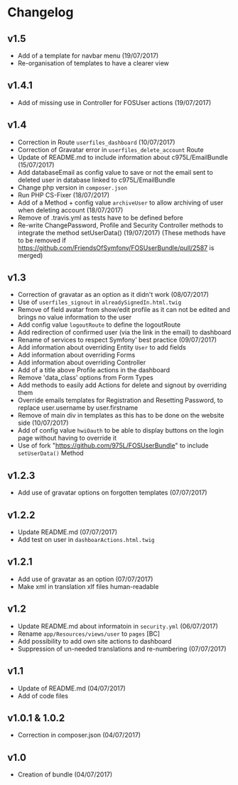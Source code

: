 # Changelog

v1.5
----
- Add of a template for navbar menu (19/07/2017)
- Re-organisation of templates to have a clearer view

v1.4.1
------
- Add of missing use in Controller for FOSUser actions (19/07/2017)

v1.4
----
- Correction in Route `userfiles_dashboard` (10/07/2017)
- Correction of Gravatar error in `userfiles_delete_account` Route
- Update of README.md to include information about c975L/EmailBundle (15/07/2017)
- Add databaseEmail as config value to save or not the email sent to deleted user in database linked to c975L/EmailBundle
- Change php version in `composer.json`
- Run PHP CS-Fixer (18/07/2017)
- Add of a Method + config value `archiveUser` to allow archiving of user when deleting account (18/07/2017)
- Remove of .travis.yml as tests have to be defined before
- Re-write ChangePassword, Profile and Security Controller methods to integrate the method setUserData() (19/07/2017)
(These methods have to be removed if https://github.com/FriendsOfSymfony/FOSUserBundle/pull/2587 is merged)

v1.3
----
- Correction of gravatar as an option as it didn't work (08/07/2017)
- Use of `userfiles_signout` in `alreadySignedIn.html.twig`
- Remove of field avatar from show/edit profile as it can not be edited and brings no value information to the user
- Add config value `logoutRoute` to define the logoutRoute
- Add redirection of confirmed user (via the link in the email) to dashboard
- Rename of services to respect Symfony' best practice (09/07/2017)
- Add information about overriding Entity `User` to add fields
- Add information about overriding Forms
- Add information about overriding Controller
- Add of a title above Profile actions in the dashboard
- Remove 'data_class' options from Form Types
- Add methods to easily add Actions for delete and signout by overriding them
- Override emails templates for Registration and Resetting Password, to replace user.username by user.firstname
- Remove of main div in templates as this has to be done on the website side (10/07/2017)
- Add of config value `hwiOauth` to be able to display buttons on the login page without having to override it
- Use of fork "https://github.com/975L/FOSUserBundle" to include `setUserData()` Method

v1.2.3
------
- Add use of gravatar options on forgotten templates (07/07/2017)

v1.2.2
------
- Update README.md (07/07/2017)
- Add test on user in `dashboarActions.html.twig`

v1.2.1
------
- Add use of gravatar as an option (07/07/2017)
- Make xml in translation xlf files human-readable

v1.2
----
- Update README.md about informatoin in `security.yml` (06/07/2017)
- Rename `app/Resources/views/user` to `pages` [BC]
- Add possibility to add own site actions to dashboard
- Suppression of un-needed translations and re-numbering (07/07/2017)

v1.1
----
- Update of README.md (04/07/2017)
- Add of code files

v1.0.1 & 1.0.2
--------------
- Correction in composer.json (04/07/2017)

v1.0
----
- Creation of bundle (04/07/2017)